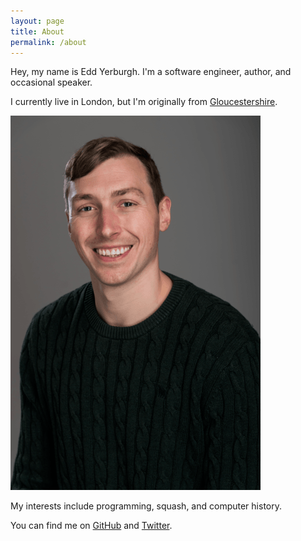 ```yaml
---
layout: page
title: About
permalink: /about
---
```


Hey, my name is Edd Yerburgh. I'm a software engineer, author, and occasional speaker.

I currently live in London, but I'm originally from [Gloucestershire](https://en.wikipedia.org/wiki/Gloucestershire).

<img src="/assets/img/edd-yerburgh.png" alt="" />

My interests include programming, squash, and computer history.

You can find me on [GitHub](https://github.com/eddyerburgh) and [Twitter](https://twitter.com/EddYerburgh).
